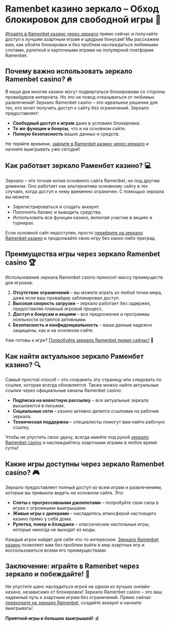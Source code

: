 # Ramenbet казино зеркало – Обход блокировок для свободной игры 🎰

[Играйте в Ramenbet казино через зеркало](https://get.saltyram.com/ru/registration?apkpop=0&partner=p24970p3296034p5526) прямо сейчас и получайте доступ к лучшим азартным играм и щедрым бонусам! Мы расскажем вам, как обойти блокировки и без проблем наслаждаться любимыми слотами, рулеткой и карточными играми на популярной платформе Ramenbet.

## Почему важно использовать зеркало Ramenbet casino? 🔥

В наши дни многие казино могут подвергаться блокировкам со стороны провайдеров интернета. Но это не повод отказываться от любимых развлечений! Зеркало Ramenbet casino – это идеальное решение для тех, кто хочет получить доступ к сайту без ограничений. Зеркало предоставляет:

- **Свободный доступ к играм** даже в условиях блокировки.
- **Те же функции и бонусы**, что и на основном сайте.
- **Полную безопасность** ваших данных и средств.

Не теряйте времени, [зайдите в Ramenbet казино через зеркало](https://get.saltyram.com/ru/registration?apkpop=0&partner=p24970p3296034p5526) и начните выигрывать уже сегодня!

## Как работает зеркало Раменбет казино? 💻

Зеркало – это точная копия основного сайта Ramenbet, но под другим доменом. Оно работает как альтернатива основному сайту в тех случаях, когда доступ к нему временно ограничен. С помощью зеркала вы можете:

- Зарегистрироваться и создать аккаунт.
- Пополнять баланс и выводить средства.
- Использовать все функции казино, включая участие в акциях и турнирах.

Если основной сайт недоступен, просто [перейдите на зеркало Ramenbet казино](https://get.saltyram.com/ru/registration?apkpop=0&partner=p24970p3296034p5526) и продолжайте свою игру без каких-либо преград.

## Преимущества игры через зеркало Ramenbet casino 🏆

Использование зеркала Ramenbet casino приносит массу преимуществ для игроков:

1. **Отсутствие ограничений** – вы можете играть из любой точки мира, даже если ваш провайдер заблокировал доступ.
2. **Высокая скорость загрузки** – зеркало работает без задержек, предоставляя плавный игровой процесс.
3. **Доступ к бонусам и акциям** – все предложения и программы лояльности остаются активными.
4. **Безопасность и конфиденциальность** – ваши данные надежно защищены, как и на основном сайте.

Уже готовы к игре? [Попробуйте зеркало Ramenbet прямо сейчас!](https://get.saltyram.com/ru/registration?apkpop=0&partner=p24970p3296034p5526) 🎰

## Как найти актуальное зеркало Раменбет казино? 🔍

Самый простой способ – это сохранить эту страницу или следовать по ссылке, которая всегда обновляется. Также можно найти актуальные ссылки через официальные каналы Ramenbet casino:

- **Подписка на новостную рассылку** – все актуальные зеркала высылаются в письмах.
- **Социальные сети** – казино активно делится ссылками на рабочие зеркала.
- **Техническая поддержка** – специалисты помогут вам найти рабочую ссылку.

Чтобы не упустить свою удачу, всегда имейте под рукой [зеркало Ramenbet casino](https://get.saltyram.com/ru/registration?apkpop=0&partner=p24970p3296034p5526) и наслаждайтесь азартными играми в любое время суток!

## Какие игры доступны через зеркало Ramenbet casino? 🎮

Зеркало предоставляет полный доступ ко всем играм и развлечениям, которые вы привыкли видеть на основном сайте. Это:

- **Слоты с прогрессивными джекпотами** – попробуйте свои силы в играх с огромными выигрышами.
- **Живые игры с дилерами** – насладитесь атмосферой настоящего казино прямо у себя дома.
- **Рулетка, покер и блэкджек** – классические настольные игры, которые никогда не выходят из моды.

Каждый игрок найдет для себя что-то интересное. [Зеркало Ramenbet казино](https://get.saltyram.com/ru/registration?apkpop=0&partner=p24970p3296034p5526) позволяет вам без проблем войти в мир азартных игр и воспользоваться всеми его преимуществами.

## Заключение: играйте в Ramenbet через зеркало и побеждайте! 🎉

Не упустите шанс насладиться игрой на одном из лучших онлайн-казино, независимо от блокировок! Зеркало Ramenbet casino – это ваш надежный путь к азартным играм без ограничений. Прямо сейчас [переходите на зеркало Ramenbet](https://get.saltyram.com/ru/registration?apkpop=0&partner=p24970p3296034p5526), создайте аккаунт и начните выигрывать!

**Приятной игры и больших выигрышей!** 💰
